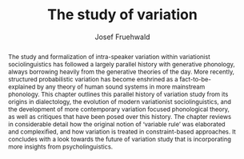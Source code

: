 ---
abstract: "The study and formalization of intra-speaker variation within variationist\
  \ sociolinguistics has followed a largely parallel history with generative phonology,\
  \ always borrowing heavily from the generative theories of the day. More recently,\
  \ structured probabilistic variation has become enshrined as a fact-to-be-explained\
  \ by any theory of human sound systems in more mainstream phonology. This chapter\
  \ outlines this parallel history of variation study from its origins in dialectology,\
  \ the evolution of modern variationist sociolinguistics, and the development of\
  \ more contemporary variation focused phonological theory, as well as critiques\
  \ that have been posed over this history. The chapter reviews in considerable detail\
  \ how the original notion of \u2018variable rule\u2019 was elaborated and complexified,\
  \ and how variation is treated in constraint-based approaches. It concludes with\
  \ a look towards the future of variation study that is incorporating more insights\
  \ from psycholinguistics."
author:
- Josef Fruehwald
category: paper
doi: 10.1093/oso/9780198796800.003.0027
layout: publication
p_url: https://oxford.universitypressscholarship.com/view/10.1093/oso/9780198796800.001.0001/oso-9780198796800-chapter-27
pages: 569--590
published: The Oxford History of Phonology
tags:
- language change
- language variation
- phonetics
- phonology
- sociolinguistic variable
- sociolinguistics
- variable rules
title: The study of variation
year: '2022'
---
